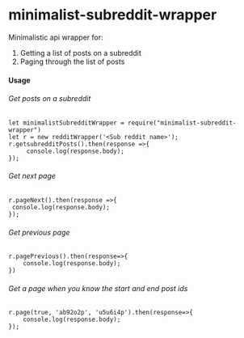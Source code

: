 # minimalist-subreddit-wrapper
Minimalistic api wrapper for:

1. Getting a list of posts on a subreddit
2. Paging through the list of posts

#### Usage
###### Get posts on a subreddit
```
let minimalistSubredditWrapper = require("minimalist-subreddit-wrapper")
let r = new redditWrapper('<Sub reddit name>');
r.getsubredditPosts().then(response =>{
     console.log(response.body);
});
```
###### Get next page
```
r.pageNext().then(response =>{
 console.log(response.body);
});
 ```
###### Get previous page
```
r.pagePrevious().then(response=>{
    console.log(response.body);
})
```
###### Get a page when you know the start and end post ids
```
r.page(true, 'ab92o2p', 'u5u6i4p').then(response=>{
    console.log(response.body);
});
```
